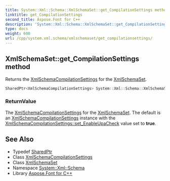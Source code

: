 ```yaml
---
title: System::Xml::Schema::XmlSchemaSet::get_CompilationSettings method
linktitle: get_CompilationSettings
second_title: Aspose.Font for C++
description: 'System::Xml::Schema::XmlSchemaSet::get_CompilationSettings method. Returns the XmlSchemaCompilationSettings for the XmlSchemaSet in C++.'
type: docs
weight: 600
url: /cpp/system.xml.schema/xmlschemaset/get_compilationsettings/
---
```

## XmlSchemaSet::get_CompilationSettings method


Returns the [XmlSchemaCompilationSettings](../../xmlschemacompilationsettings/) for the [XmlSchemaSet](../).

```cpp
SharedPtr<XmlSchemaCompilationSettings> System::Xml::Schema::XmlSchemaSet::get_CompilationSettings()
```


### ReturnValue

The [XmlSchemaCompilationSettings](../../xmlschemacompilationsettings/) for the [XmlSchemaSet](../). The default is an [XmlSchemaCompilationSettings](../../xmlschemacompilationsettings/) instance with the [XmlSchemaCompilationSettings::set_EnableUpaCheck](../../xmlschemacompilationsettings/set_enableupacheck/) value set to **true**.

## See Also

* Typedef [SharedPtr](../../../system/sharedptr/)
* Class [XmlSchemaCompilationSettings](../../xmlschemacompilationsettings/)
* Class [XmlSchemaSet](../)
* Namespace [System::Xml::Schema](../../)
* Library [Aspose.Font for C++](../../../)
